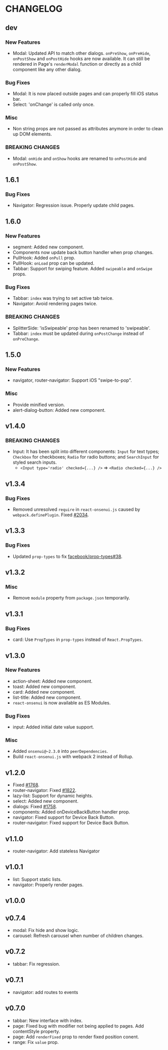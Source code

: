 
CHANGELOG
====

dev
----

### New Features

* Modal: Updated API to match other dialogs. `onPreShow`, `onPreHide`, `onPostShow` and `onPostHide` hooks are now available. It can still be rendered in Page's `renderModal` function or directly as a child component like any other dialog.

### Bug Fixes

* Modal: It is now placed outside pages and can properly fill iOS status bar.
* Select: 'onChange' is called only once.

### Misc

* Non string props are not passed as attributes anymore in order to clean up DOM elements.

### BREAKING CHANGES

* Modal: `onHide` and `onShow` hooks are renamed to `onPostHide` and `onPostShow`.

1.6.1
----

### Bug Fixes

* Navigator: Regression issue. Properly update child pages.

1.6.0
----

### New Features

* segment: Added new component.
* Components now update back button handler when prop changes.
* PullHook: Added `onPull` prop.
* PullHook: `onLoad` prop can be updated.
* Tabbar: Support for swiping feature. Added `swipeable` and `onSwipe` props.

### Bug Fixes

* Tabbar: `index` was trying to set active tab twice.
* Navigator: Avoid rendering pages twice.

### BREAKING CHANGES

* SplitterSide: 'isSwipeable' prop has been renamed to 'swipeable'.
* Tabbar: `index` must be updated during `onPostChange` instead of `onPreChange`.

1.5.0
----

### New Features

* navigator, router-navigator: Support iOS "swipe-to-pop".

### Misc

* Provide minified version.
* alert-dialog-button: Added new component.

v1.4.0
----

### BREAKING CHANGES

 * Input: It has been split into different components: `Input` for text types; `Checkbox` for checkboxes; `Radio` for radio buttons; and `SearchInput` for styled search inputs.
     * `<Input type='radio' checked={...} />` => `<Radio checked={...} />`

v1.3.4
----

### Bug Fixes

 * Removed unresolved `require` in `react-onsenui.js` caused by `webpack.definePlugin`. Fixed [#2034](https://github.com/OnsenUI/OnsenUI/issues/2034).

v1.3.3
----

### Bug Fixes

 * Updated `prop-types` to fix [facebook/prop-types#38](https://github.com/facebook/prop-types/issues/38).

v1.3.2
----

### Misc

 * Remove `module` property from `package.json` temporarily.

v1.3.1
----

### Bug Fixes

* card: Use `PropTypes` in `prop-types` instead of `React.PropTypes`.

v1.3.0
----

### New Features

* action-sheet: Added new component.
* toast: Added new component.
* card: Added new component.
* list-title: Added new component.
* `react-onsenui` is now available as ES Modules.

### Bug Fixes

* input: Added initial date value support.

### Misc

* Added `onsenui@~2.3.0` into `peerDependencies`.
* Build `react-onsenui.js` with webpack 2 instead of Rollup.

v1.2.0
----
* Fixed [#1768](https://github.com/OnsenUI/OnsenUI/pull/1768).
* router-navigator: Fixed [#1822](https://github.com/OnsenUI/OnsenUI/pull/1822).
* lazy-list: Support for dynamic heights.
* select: Added new component.
* dialogs: Fixed [#1758](https://github.com/OnsenUI/OnsenUI/pull/1758).
* components: Added onDeviceBackButton handler prop.
* navigator: Fixed support for Device Back Button.
* router-navigator: Fixed support for Device Back Button.

v1.1.0
----
* router-navigator: Add stateless Navigator

v1.0.1
----
* list: Support static lists.
* navigator: Properly render pages.

v1.0.0
----

v0.7.4
----
* modal: Fix hide and show logic.
* carousel: Refresh carousel when number of children changes.

v0.7.2
----
* tabbar: Fix regression.

v0.7.1
----
* navigator: add routes to events

v0.7.0
----
* tabbar: New interface with index.
* page: Fixed bug with modifier not being applied to pages. Add contentStyle property.
* page: Add `renderFixed` prop to render fixed position conent.
* range: Fix `value` prop.

